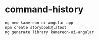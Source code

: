 # command-history

```powershell
ng new kamereon-ui-angular-app
npm create storybook@latest
ng generate library kamereon-ui-angular
```